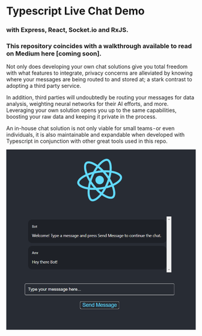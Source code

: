 # Typescript Live Chat Demo
### with Express, React, Socket.io and RxJS.

### This repository coincides with a walkthrough available to read on Medium here [coming soon].

Not only does developing your own chat solutions give you total freedom with what features to integrate, privacy concerns are alleviated by knowing where your messages are being routed to and stored at; a stark contrast to adopting a third party service.

In addition, third parties will undoubtedly be routing your messages for data analysis, weighting neural networks for their AI efforts, and more. Leveraging your own solution opens you up to the same capabilities, boosting your raw data and keeping it private in the process.

An in-house chat solution is not only viable for small teams - or even individuals, it is also maintainable and expandable when developed with Typescript in conjunction with other great tools used in this repo.

![Screenshot](client/src/Screenshot01.png)
